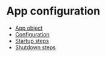 # App configuration

* [App object](AppObject.md)
* [Configuration](Configuration.md)
* [Startup steps](StartupSteps.md)
* [Shutdown steps](ShutdownSteps.md)
